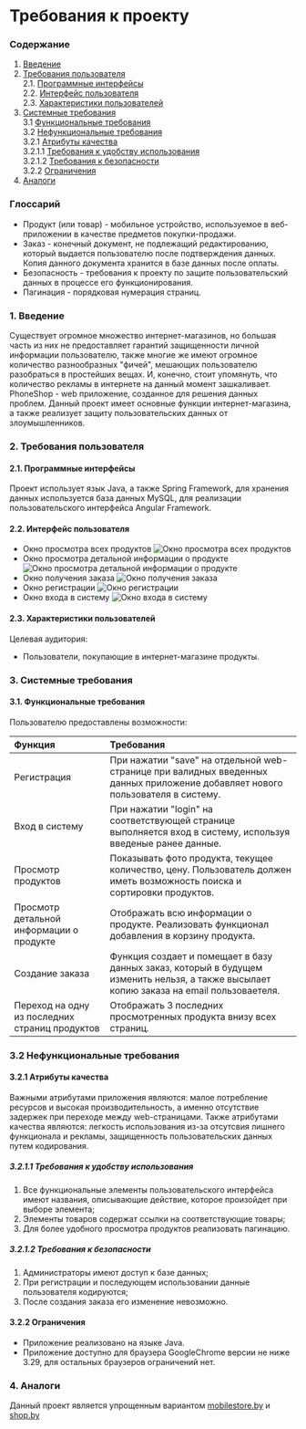 # Требования к проекту
### Содержание
1. [Введение](#1)
2. [Требования пользователя](#2) <br>
  2.1. [Программные интерфейсы](#2.1) <br>
  2.2. [Интерфейс пользователя](#2.2) <br>
  2.3. [Характеристики пользователей](#2.3) <br>
3. [Системные требования](#3) <br>
  3.1 [Функциональные требования](#3.1) <br>
  3.2 [Нефункциональные требования](#3.2) <br>
    3.2.1 [Атрибуты качества](#3.2.1) <br>
      3.2.1.1 [Требования к удобству использования](#3.2.1.1) <br>
      3.2.1.2 [Требования к безопасности](#3.2.1.2) <br>
	3.2.2 [Ограничения](#3.2.2) <br>
 4. [Аналоги](#4) <br>
 
 ### Глоссарий
 * Продукт (или товар) - мобильное устройство, используемое в веб-приложении в качестве предметов покупки-продажи.
 * Заказ - конечный документ, не подлежащий редактированию, который выдается пользователю после подтверждения данных. Копия данного документа хранится в базе данных после оплаты.
 * Безопасность - требования к проекту по защите пользовательский данных в процессе его функционирования.
 * Пагинация - порядковая нумерация страниц.
 
 ### 1. Введение <a name="1"></a>
Существует огромное множество интернет-магазинов, но большая часть из них не предоставляет гарантий защищенности личной информации пользователю, также многие же имеют огромное количество разнообразных "фичей", мешающих пользователю разобраться в простейших вещах. И, конечно, стоит упомянуть, что количество рекламы в интернете на данный момент зашкаливает. PhoneShop - web приложение, созданное для решения данных проблем. Данный проект имеет основные функции интернет-магазина, а также реализует защиту пользовательских данных от злоумышленников.

### 2. Требования пользователя <a name="2"></a>
#### 2.1. Программные интерфейсы <a name="2.1"></a>
Проект использует язык Java, а также Spring Framework, для хранения данных используется база данных MySQL, для реализации пользовательского интерфейса Angular Framework.
#### 2.2. Интерфейс пользователя <a name="2.2"></a>
- Окно просмотра всех продуктов
  ![Окно просмотра всех продуктов](https://raw.githubusercontent.com/s1ovak/PhoneShop/master/ProjectDocumentation/Mockups/View%20products%20list.png)
- Окно просмотра детальной информации о продукте
  ![Окно просмотра детальной информации о продукте](https://raw.githubusercontent.com/s1ovak/PhoneShop/master/ProjectDocumentation/Mockups/View%20detailed%20product%20.png)
- Окно получения заказа
  ![Окно получения заказа](https://raw.githubusercontent.com/s1ovak/PhoneShop/master/ProjectDocumentation/Mockups/Get%20order.png)
- Окно регистрации
  ![Окно регистрации](https://raw.githubusercontent.com/s1ovak/PhoneShop/master/ProjectDocumentation/Mockups/Registration.png)
- Окно входа в систему
  ![Окно входа в систему](https://raw.githubusercontent.com/s1ovak/PhoneShop/master/ProjectDocumentation/Mockups/Login.png)

#### 2.3. Характеристики пользователей <a name="2.3"></a>
Целевая аудитория:
* Пользователи, покупающие в интернет-магазине продукты.

### 3. Системные требования <a name="3"></a>
#### 3.1. Функциональные требования <a name="3.1"></a>
Пользователю предоставлены возможности:

| Функция | Требования | 
|:---|:---|
| Регистрация | При нажатии "save" на отдельной web-странице при валидных введенных данных приложение добавляет нового пользователя в систему. |
| Вход в систему | При нажатии "login" на соответствующей странице выполняется вход в систему, используя введеные ранее данные. |
| Просмотр продуктов | Показывать фото продукта, текущее количество, цену. Пользователь должен иметь возможность поиска и сортировки продуктов. |
| Просмотр детальной информации о продукте | Отображать всю информации о продукте. Реализовать функционал добавления в корзину продукта. |
| Создание заказа | Функция создает и помещает в базу данных заказ, который в будущем изменить нельзя, а также высылает копию заказа на email пользоваетеля. |
| Переход на одну из последних страниц продуктов | Отображать 3 последних просмотренных продукта внизу всех страниц. |

### 3.2 Нефункциональные требования <a name="3.2"></a>
#### 3.2.1 Атрибуты качества <a name="3.2.1"></a>
Важными атрибутами приложения являются: малое потребление ресурсов и высокая производительность, а именно отсутствие задержек при переходе между web-страницами. Также атрибутами качества являются: легкость использования из-за отсутсвия лишнего функционала и рекламы, защищенность пользовательских данных путем кодирования.
##### 3.2.1.1 Требования к удобству использования <a name="3.2.1.1"></a>
1. Все функциональные элементы пользовательского интерфейса имеют названия, описывающие действие, которое произойдет при выборе элемента;
2. Элементы товаров содержат ссылки на соответствующие товары;
3. Для более удобного просмотра продуктов реализовать пагинацию.
##### 3.2.1.2 Требования к безопасности <a name="3.2.1.2"></a>
1. Администраторы имеют доступ к базе данных;
2. При регистрации и последующем использовании данные пользователя кодируются;
3. После создания заказа его изменение невозможно.
#### 3.2.2 Ограничения <a name="3.2.1"></a>
* Приложение реализовано на языке Java.
* Приложение доступно для браузера GoogleChrome версии не ниже 3.29, для остальных браузеров ограничений нет.
### 4. Аналоги <a name="4"></a>
Данный проект является упрощенным вариантом [mobilestore.by](https://mobistore.by/) и [shop.by](https://shop.by/telefony_mobilnye/)